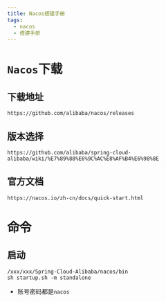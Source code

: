 ```yaml
---
title: Nacos搭建手册
tags:
  - nacos
  - 搭建手册
---
```


# `Nacos`下载
## 下载地址
~~~shell
https://github.com/alibaba/nacos/releases
~~~

## 版本选择
~~~shell
https://github.com/alibaba/spring-cloud-alibaba/wiki/%E7%89%88%E6%9C%AC%E8%AF%B4%E6%98%8E
~~~

## 官方文档
~~~shell
https://nacos.io/zh-cn/docs/quick-start.html
~~~

# 命令
## 启动
~~~shell
/xxx/xxx/Spring-Cloud-Alibaba/nacos/bin
sh startup.sh -m standalone
~~~
* 账号密码都是`nacos`
 